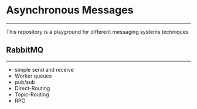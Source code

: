 # Asynchronous Messages
----------------------------------------------------------------
This repository is a playground for different messaging systems techniques 

## RabbitMQ
---------------------------
- simple send and receive 
- Worker queues
- pub/sub
- Direct-Routing
- Topic-Routing
- RPC 